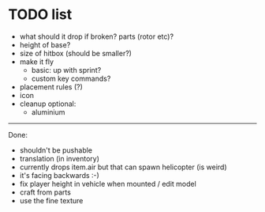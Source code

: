 TODO list
=========


- what should it drop if broken? parts (rotor etc)? 
- height of base?
- size of hitbox (should be smaller?)
- make it fly
  - basic: up with sprint?
  - custom key commands?
- placement rules (?)
- icon
- cleanup
optional:
  - aluminium


---

Done:
- shouldn't be pushable
- translation (in inventory)
- currently drops item.air but that can spawn helicopter (is weird)
- it's facing backwards :-)
- fix player height in vehicle when mounted / edit model
- craft from parts
- use the fine texture

